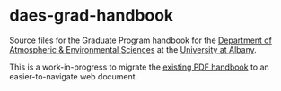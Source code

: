 # daes-grad-handbook

Source files for the Graduate Program handbook for the [Department of Atmospheric & Environmental Sciences](https://www.albany.edu/daes) at the [University at Albany](https://www.albany.edu).

This is a work-in-progress to migrate the [existing PDF handbook](https://www.atmos.albany.edu/daes/graduate_booklet.pdf) to an easier-to-navigate web document.